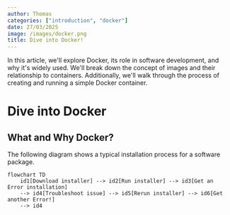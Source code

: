 ```yaml
---
author: Thomas
categories: ["introduction", "docker"]
date: 27/03/2025
image: /images/docker.png
title: Dive into Docker!
---
```


In this article, we'll explore Docker, its role in software development, and why
it's widely used. We'll break down the concept of images and their relationship
to containers. Additionally, we'll walk through the process of creating and
running a simple Docker container.

# Dive into Docker

## What and Why Docker?

The following diagram shows a typical installation process for a software
package.

```mermaid
flowchart TD
    id1[Download installer] --> id2[Run installer] --> id3[Get an Error installation]
    --> id4[Troubleshoot issue] --> id5[Rerun installer] --> id6[Get another Error!]
    --> id4
```
